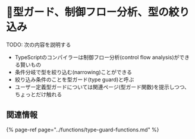 # 🚧型ガード、制御フロー分析、型の絞り込み

TODO: 次の内容を説明する

* TypeScriptのコンパイラーは制御フロー分析\(control flow analysis\)ができる賢いもの
* 条件分岐で型を絞り込む\(narrowing\)ことができる
* 絞り込み条件のことを型ガード\(type guard\)と呼ぶ
* ユーザー定義型ガードについては関連ページ\(型ガード関数\)を提示しつつ、ちょっとだけ触れる

## 関連情報

{% page-ref page="../functions/type-guard-functions.md" %}

